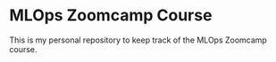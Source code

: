 # MLOps Zoomcamp Course

This is my personal repository to keep track of the MLOps Zoomcamp course.
